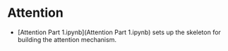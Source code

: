 # Attention
- [Attention Part 1.ipynb](Attention Part 1.ipynb) sets up the skeleton for building the attention mechanism.

